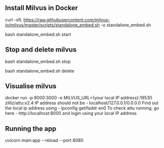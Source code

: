 ## Install Milvus in Docker

curl -sfL https://raw.githubusercontent.com/milvus-io/milvus/master/scripts/standalone_embed.sh -o standalone_embed.sh

bash standalone_embed.sh start

## Stop and delete milvus

bash standalone_embed.sh stop

bash standalone_embed.sh delete

## Visualise milvus

docker run -p 8000:3000 -e MILVUS_URL={your local IP address}:19530 zilliz/attu:v2.4
IP address should not be - localhost/127.0.0.1/0.0.0.0
Find out the local ip address using - ipconfig getifaddr en0
To check attu running, go here - http://localhost:8000 and login using your local IP address

## Running the app

uvicorn main:app --reload --port 8080

